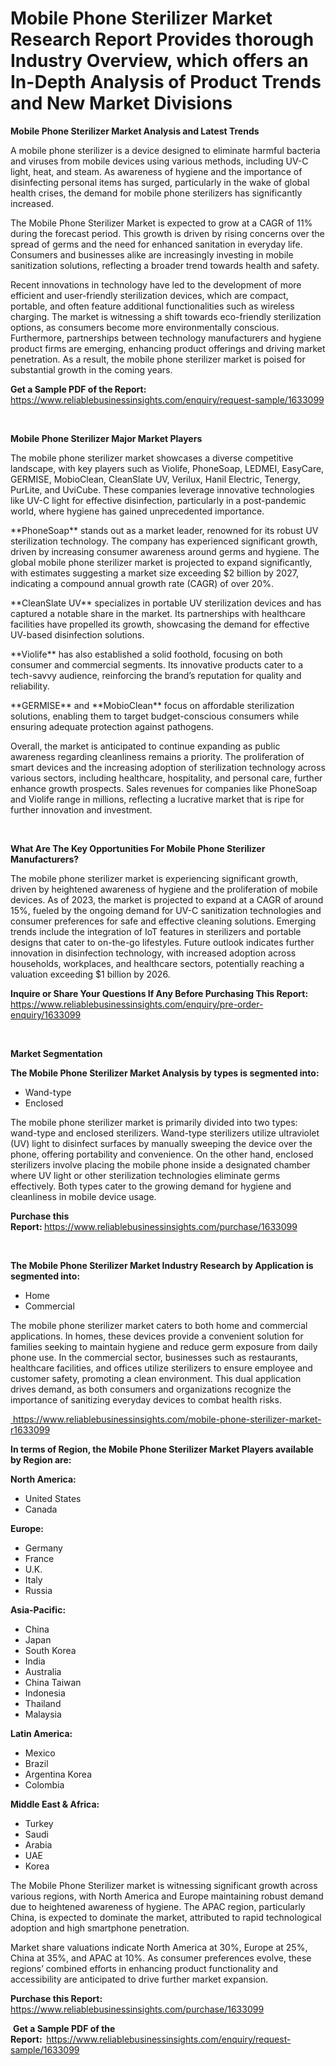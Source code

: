 <p><h1>Mobile Phone Sterilizer Market Research Report Provides thorough Industry Overview, which offers an In-Depth Analysis of Product Trends and New Market Divisions</h1></p><p><strong>Mobile Phone Sterilizer Market Analysis and Latest Trends</strong></p>
<p><p>A mobile phone sterilizer is a device designed to eliminate harmful bacteria and viruses from mobile devices using various methods, including UV-C light, heat, and steam. As awareness of hygiene and the importance of disinfecting personal items has surged, particularly in the wake of global health crises, the demand for mobile phone sterilizers has significantly increased.</p><p>The Mobile Phone Sterilizer Market is expected to grow at a CAGR of 11% during the forecast period. This growth is driven by rising concerns over the spread of germs and the need for enhanced sanitation in everyday life. Consumers and businesses alike are increasingly investing in mobile sanitization solutions, reflecting a broader trend towards health and safety.</p><p>Recent innovations in technology have led to the development of more efficient and user-friendly sterilization devices, which are compact, portable, and often feature additional functionalities such as wireless charging. The market is witnessing a shift towards eco-friendly sterilization options, as consumers become more environmentally conscious. Furthermore, partnerships between technology manufacturers and hygiene product firms are emerging, enhancing product offerings and driving market penetration. As a result, the mobile phone sterilizer market is poised for substantial growth in the coming years.</p></p>
<p><strong>Get a Sample PDF of the Report:&nbsp;</strong> <a href="https://www.reliablebusinessinsights.com/enquiry/request-sample/1633099?utm_campaign=2318&utm_medium=2&utm_source=Github&utm_content=ia&utm_term=15042025&utm_id=mobile-phone-sterilizer">https://www.reliablebusinessinsights.com/enquiry/request-sample/1633099</a></p>
<p>&nbsp;</p>
<p><strong>Mobile Phone Sterilizer Major Market Players</strong></p>
<p><p>The mobile phone sterilizer market showcases a diverse competitive landscape, with key players such as Violife, PhoneSoap, LEDMEI, EasyCare, GERMISE, MobioClean, CleanSlate UV, Verilux, Hanil Electric, Tenergy, PurLite, and UviCube. These companies leverage innovative technologies like UV-C light for effective disinfection, particularly in a post-pandemic world, where hygiene has gained unprecedented importance.</p><p>**PhoneSoap** stands out as a market leader, renowned for its robust UV sterilization technology. The company has experienced significant growth, driven by increasing consumer awareness around germs and hygiene. The global mobile phone sterilizer market is projected to expand significantly, with estimates suggesting a market size exceeding $2 billion by 2027, indicating a compound annual growth rate (CAGR) of over 20%.</p><p>**CleanSlate UV** specializes in portable UV sterilization devices and has captured a notable share in the market. Its partnerships with healthcare facilities have propelled its growth, showcasing the demand for effective UV-based disinfection solutions.</p><p>**Violife** has also established a solid foothold, focusing on both consumer and commercial segments. Its innovative products cater to a tech-savvy audience, reinforcing the brand’s reputation for quality and reliability.</p><p>**GERMISE** and **MobioClean** focus on affordable sterilization solutions, enabling them to target budget-conscious consumers while ensuring adequate protection against pathogens.</p><p>Overall, the market is anticipated to continue expanding as public awareness regarding cleanliness remains a priority. The proliferation of smart devices and the increasing adoption of sterilization technology across various sectors, including healthcare, hospitality, and personal care, further enhance growth prospects. Sales revenues for companies like PhoneSoap and Violife range in millions, reflecting a lucrative market that is ripe for further innovation and investment.</p></p>
<p>&nbsp;</p>
<p><strong>What Are The Key Opportunities For Mobile Phone Sterilizer Manufacturers?</strong></p>
<p><p>The mobile phone sterilizer market is experiencing significant growth, driven by heightened awareness of hygiene and the proliferation of mobile devices. As of 2023, the market is projected to expand at a CAGR of around 15%, fueled by the ongoing demand for UV-C sanitization technologies and consumer preferences for safe and effective cleaning solutions. Emerging trends include the integration of IoT features in sterilizers and portable designs that cater to on-the-go lifestyles. Future outlook indicates further innovation in disinfection technology, with increased adoption across households, workplaces, and healthcare sectors, potentially reaching a valuation exceeding $1 billion by 2026.</p></p>
<p><strong>Inquire or Share Your Questions If Any Before Purchasing This Report:</strong> <a href="https://www.reliablebusinessinsights.com/enquiry/pre-order-enquiry/1633099?utm_campaign=2318&utm_medium=2&utm_source=Github&utm_content=ia&utm_term=15042025&utm_id=mobile-phone-sterilizer">https://www.reliablebusinessinsights.com/enquiry/pre-order-enquiry/1633099</a></p>
<p>&nbsp;</p>
<p><strong>Market Segmentation</strong></p>
<p><strong>The Mobile Phone Sterilizer Market Analysis by types is segmented into:</strong></p>
<p><ul><li>Wand-type</li><li>Enclosed</li></ul></p>
<p><p>The mobile phone sterilizer market is primarily divided into two types: wand-type and enclosed sterilizers. Wand-type sterilizers utilize ultraviolet (UV) light to disinfect surfaces by manually sweeping the device over the phone, offering portability and convenience. On the other hand, enclosed sterilizers involve placing the mobile phone inside a designated chamber where UV light or other sterilization technologies eliminate germs effectively. Both types cater to the growing demand for hygiene and cleanliness in mobile device usage.</p></p>
<p><strong>Purchase this Report:&nbsp;</strong><a href="https://www.reliablebusinessinsights.com/purchase/1633099?utm_campaign=2318&utm_medium=2&utm_source=Github&utm_content=ia&utm_term=15042025&utm_id=mobile-phone-sterilizer">https://www.reliablebusinessinsights.com/purchase/1633099</a></p>
<p>&nbsp;</p>
<p><strong>The Mobile Phone Sterilizer Market Industry Research by Application is segmented into:</strong></p>
<p><ul><li>Home</li><li>Commercial</li></ul></p>
<p><p>The mobile phone sterilizer market caters to both home and commercial applications. In homes, these devices provide a convenient solution for families seeking to maintain hygiene and reduce germ exposure from daily phone use. In the commercial sector, businesses such as restaurants, healthcare facilities, and offices utilize sterilizers to ensure employee and customer safety, promoting a clean environment. This dual application drives demand, as both consumers and organizations recognize the importance of sanitizing everyday devices to combat health risks.</p></p>
<p><a href="https://www.reliablebusinessinsights.com/mobile-phone-sterilizer-market-r1633099?utm_campaign=2318&utm_medium=2&utm_source=Github&utm_content=ia&utm_term=15042025&utm_id=mobile-phone-sterilizer">&nbsp;https://www.reliablebusinessinsights.com/mobile-phone-sterilizer-market-r1633099</a></p>
<p><strong>In terms of Region, the Mobile Phone Sterilizer Market Players available by Region are:</strong></p>
<p>
    <p> <strong> North America: </strong>
        <ul>
            <li>United States</li>
            <li>Canada</li>
        </ul>
        </p> 
    <p> <strong> Europe: </strong>
        <ul>
            <li>Germany</li>
            <li>France</li>
            <li>U.K.</li>
            <li>Italy</li>
            <li>Russia</li>
        </ul>
        </p> 
    <p> <strong> Asia-Pacific: </strong>
        <ul>
            <li>China</li>
            <li>Japan</li>
            <li>South Korea</li>
            <li>India</li>
            <li>Australia</li>
            <li>China Taiwan</li>
            <li>Indonesia</li>
            <li>Thailand</li>
            <li>Malaysia</li>
        </ul>
        </p> 
    <p> <strong> Latin America: </strong>
        <ul>
            <li>Mexico</li>
            <li>Brazil</li>
            <li>Argentina Korea</li>
            <li>Colombia</li>
        </ul>
        </p> 
    <p> <strong> Middle East & Africa: </strong>
        <ul>
            <li>Turkey</li>
            <li>Saudi</li>
            <li>Arabia</li>
            <li>UAE</li>
            <li>Korea</li>
        </ul>
    </p>
    </p>
<p><p>The Mobile Phone Sterilizer market is witnessing significant growth across various regions, with North America and Europe maintaining robust demand due to heightened awareness of hygiene. The APAC region, particularly China, is expected to dominate the market, attributed to rapid technological adoption and high smartphone penetration. </p><p>Market share valuations indicate North America at 30%, Europe at 25%, China at 35%, and APAC at 10%. As consumer preferences evolve, these regions’ combined efforts in enhancing product functionality and accessibility are anticipated to drive further market expansion.</p></p>
<p><strong>Purchase this Report: </strong><a href="https://www.reliablebusinessinsights.com/purchase/1633099?utm_campaign=2318&utm_medium=2&utm_source=Github&utm_content=ia&utm_term=15042025&utm_id=mobile-phone-sterilizer">https://www.reliablebusinessinsights.com/purchase/1633099</a></p>
<p>&nbsp;<strong>Get a Sample PDF of the Report:&nbsp;&nbsp;</strong><a href="https://www.reliablebusinessinsights.com/enquiry/request-sample/1633099?utm_campaign=2318&utm_medium=2&utm_source=Github&utm_content=ia&utm_term=15042025&utm_id=mobile-phone-sterilizer">https://www.reliablebusinessinsights.com/enquiry/request-sample/1633099</a></p>
<p><strong></strong></p>
<p><p></p><p></p><p></p></p>